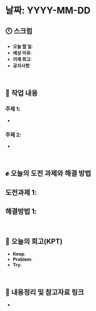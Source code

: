 # 날짜: YYYY-MM-DD

## 🕛 스크럼
- **오늘 할 일**: 
- **예상 이유**: 
- **어제 회고**: 
- **공지사항**: 

<br>

## 💼 작업 내용
### 주제 1: 
- 

### 주제 2: 
-

<br>

## ✊ 오늘의 도전 과제와 해결 방법
**도전과제 1**: 
- 

**해결방법 1**: 
- 

<br>

## 🤔 오늘의 회고(KPT)
- **Keep**: 
- **Problem**: 
- **Try**: 

<br>

## 🔗 내용정리 및 참고자료 링크
- 
